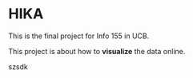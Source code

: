 HIKA
====

This is the final project for Info 155 in UCB.

This project is about how to **visualize** the data online.

szsdk
